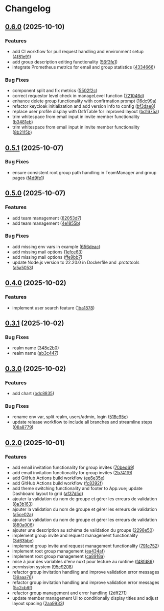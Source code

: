 # Changelog

## [0.6.0](https://github.com/IA-Generative/keycloak-comu/compare/v0.5.1...v0.6.0) (2025-10-10)


### Features

* add CI workflow for pull request handling and environment setup ([4f81e91](https://github.com/IA-Generative/keycloak-comu/commit/4f81e91d286f8a1776b38c9ca86688c0effae05b))
* add group description editing functionality ([56f3fe1](https://github.com/IA-Generative/keycloak-comu/commit/56f3fe1a817d77545eac3937ec769462c839cfa3))
* integrate Prometheus metrics for email and group statistics ([4334666](https://github.com/IA-Generative/keycloak-comu/commit/4334666b1e1542da7037f1c188f74e91c713567f))


### Bug Fixes

* component split and fix metrics ([5502f2c](https://github.com/IA-Generative/keycloak-comu/commit/5502f2c0446e5745dbb8304af505e004007b6946))
* correct requestor level check in manageLevel function ([721046d](https://github.com/IA-Generative/keycloak-comu/commit/721046dfa7100d8e0d5b50612217eafad3053791))
* enhance delete group functionality with confirmation prompt ([16dc99a](https://github.com/IA-Generative/keycloak-comu/commit/16dc99afbfb51578b61713a841d43e3a27ea9df2))
* refactor keycloak initialization and add version info to config ([bf3dae8](https://github.com/IA-Generative/keycloak-comu/commit/bf3dae8942f06ef5e22e7f935bb3517bd764193c))
* replace user profile display with DsfrTable for improved layout ([bd1675a](https://github.com/IA-Generative/keycloak-comu/commit/bd1675adb76f40f2283a9a433efe803892f75669))
* trim whitespace from email input in invite member functionality ([b3481eb](https://github.com/IA-Generative/keycloak-comu/commit/b3481ebf80a813edc5a534addd99250e5a4fbbee))
* trim whitespace from email input in invite member functionality ([8b2115b](https://github.com/IA-Generative/keycloak-comu/commit/8b2115ba926c1260c81ad51e44d6d0e747c32dc7))

## [0.5.1](https://github.com/IA-Generative/keycloak-comu/compare/v0.5.0...v0.5.1) (2025-10-07)


### Bug Fixes

* ensure consistent root group path handling in TeamManager and group pages ([f4d9fe1](https://github.com/IA-Generative/keycloak-comu/commit/f4d9fe129d02ca3d554c7682d0c3ed41d473da65))

## [0.5.0](https://github.com/IA-Generative/keycloak-comu/compare/v0.4.0...v0.5.0) (2025-10-07)


### Features

* add team management ([82053d7](https://github.com/IA-Generative/keycloak-comu/commit/82053d7b5a8b80a0ebf8b4182a77e7044765b8c9))
* add team management ([4e1855b](https://github.com/IA-Generative/keycloak-comu/commit/4e1855bc4414f372f55c29d71995c6d5352e1bd8))


### Bug Fixes

* add missing env vars in example ([656deac](https://github.com/IA-Generative/keycloak-comu/commit/656deacd4ab3038fc27b967968d6a0673020594e))
* add missing mail options ([1efce63](https://github.com/IA-Generative/keycloak-comu/commit/1efce63109b88c4811dc08da898444759245402d))
* add missing mail options ([ffe9bb7](https://github.com/IA-Generative/keycloak-comu/commit/ffe9bb7c239e43f6623b46c930cc072929fe77ac))
* update Node.js version to 22.20.0 in Dockerfile and .prototools ([a5a5053](https://github.com/IA-Generative/keycloak-comu/commit/a5a5053df20ed33717823cce334327b5ff60c7be))

## [0.4.0](https://github.com/IA-Generative/keycloak-comu/compare/v0.3.1...v0.4.0) (2025-10-02)


### Features

* implement user search feature ([1ba1878](https://github.com/IA-Generative/keycloak-comu/commit/1ba187860a78f210a5628fa226c7380fb1111bf3))

## [0.3.1](https://github.com/IA-Generative/keycloak-comu/compare/v0.3.0...v0.3.1) (2025-10-02)


### Bug Fixes

* realm name ([348e2b0](https://github.com/IA-Generative/keycloak-comu/commit/348e2b0ce188558e1ce2e77f6f1cfec523a09118))
* realm name ([ab3c447](https://github.com/IA-Generative/keycloak-comu/commit/ab3c447e481ef82ef58af118c2d49190816c140e))

## [0.3.0](https://github.com/IA-Generative/keycloak-comu/compare/v0.2.0...v0.3.0) (2025-10-02)


### Features

* add chart ([bdc8835](https://github.com/IA-Generative/keycloak-comu/commit/bdc8835088bf97d86fb0a2db9deb62d9e9a70ca9))


### Bug Fixes

* rename env var, split realm, users/admin, login ([518c95e](https://github.com/IA-Generative/keycloak-comu/commit/518c95e16827b52ae792049a47a3d62f562f6cf8))
* update release workflow to include all branches and streamline steps ([08a8779](https://github.com/IA-Generative/keycloak-comu/commit/08a877917b2c96633e0a83aa4f2d1a68ed4faa2f))

## [0.2.0](https://github.com/IA-Generative/keycloak-comu/compare/v0.1.0...v0.2.0) (2025-10-01)


### Features

* add email invitation functionality for group invites ([70bed69](https://github.com/IA-Generative/keycloak-comu/commit/70bed6958dbd2b7577bcdf549bbfd13cfe573ff5))
* add email invitation functionality for group invites ([2b741f9](https://github.com/IA-Generative/keycloak-comu/commit/2b741f91a569bfa866e4f553c218595eb3f99c45))
* add GitHub Actions build workflow ([ee6e35e](https://github.com/IA-Generative/keycloak-comu/commit/ee6e35ea1c4093a306aaf1b1d211c3ad2108a808))
* add GitHub Actions build workflow ([fc8392f](https://github.com/IA-Generative/keycloak-comu/commit/fc8392ffcdd5bc896cbe07ba77b9eac06448f8d2))
* add theme switching functionality and footer to App.vue; update Dashboard layout to grid ([af37d5d](https://github.com/IA-Generative/keycloak-comu/commit/af37d5d0b4b053fedc71050fda3dfbd6232805b5))
* ajouter la validation du nom de groupe et gérer les erreurs de validation ([8a3b163](https://github.com/IA-Generative/keycloak-comu/commit/8a3b163fe4471be881e9648d476abf828d1e3c40))
* ajouter la validation du nom de groupe et gérer les erreurs de validation ([a5ce02a](https://github.com/IA-Generative/keycloak-comu/commit/a5ce02ab79951ebddc7c8f9c64a7828ac062eb9d))
* ajouter la validation du nom de groupe et gérer les erreurs de validation ([880a006](https://github.com/IA-Generative/keycloak-comu/commit/880a006e62d54dc8243b226b0a87e216bb55a71b))
* ajouter une description au schéma de validation du groupe ([2298e50](https://github.com/IA-Generative/keycloak-comu/commit/2298e50c524fa9ca37c692a14660dd1b5fe9773b))
* implement group invite and request management functionality ([3d63bbe](https://github.com/IA-Generative/keycloak-comu/commit/3d63bbe9e8913ff1ef2718413058ee7f4948de55))
* implement group invite and request management functionality ([791c752](https://github.com/IA-Generative/keycloak-comu/commit/791c75298804bdbf6f326e8f39f4c582fd22c6fe))
* implement root group management ([ea434af](https://github.com/IA-Generative/keycloak-comu/commit/ea434af1cbc8eb560e98b3d1b4883096d374ac01))
* implement root group management ([ca8918a](https://github.com/IA-Generative/keycloak-comu/commit/ca8918a12f472d4c7943d18ea3e3e4fdf937b41e))
* mise à jour des variables d'env nuxt pour lecture au runtime ([f48fd89](https://github.com/IA-Generative/keycloak-comu/commit/f48fd89b0aba30e3844c0f3c2c0373b628dd989b))
* permission system ([95c9208](https://github.com/IA-Generative/keycloak-comu/commit/95c920818427480b726182b34a130803489b11f2))
* refactor group invitation handling and improve validation error messages ([39aaa76](https://github.com/IA-Generative/keycloak-comu/commit/39aaa76b9515d93b547a18ed59db84f265090ed5))
* refactor group invitation handling and improve validation error messages ([5c2cb6f](https://github.com/IA-Generative/keycloak-comu/commit/5c2cb6fa6a3492932f54dfd22881b8707b95e33d))
* refactor group management and error handling ([2dff271](https://github.com/IA-Generative/keycloak-comu/commit/2dff27171232f6014121011a929ce8a1969277b5))
* update member management UI to conditionally display titles and adjust layout spacing ([2aa9933](https://github.com/IA-Generative/keycloak-comu/commit/2aa9933dd769270b1123984de8a7a12708889097))
